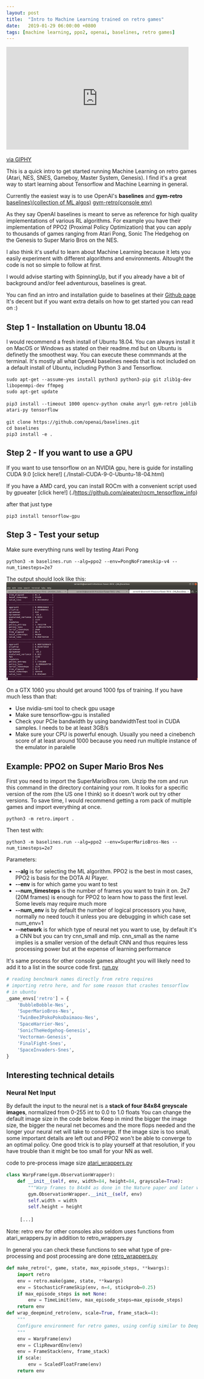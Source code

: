 ```yaml
---
layout: post
title:  "Intro to Machine Learning trained on retro games"
date:   2019-01-29 06:00:00 +0800
tags: [machine learning, ppo2, openai, baselines, retro games]
---
```


<iframe src="https://giphy.com/embed/bNxVIHYVWlxWo" width="480" height="270" frameBorder="0" class="giphy-embed" allowFullScreen></iframe><p><a href="https://giphy.com/gifs/super-mario-bros-bNxVIHYVWlxWo">via GIPHY</a></p>

This is a quick intro to get started running Machine Learning on retro games (Atari, NES, SNES, Gameboy, Master System, Genesis). I find it's a great way to start learning about Tensorflow and Machine Learning in general.

Currently the easiest way is to use OpenAI's **baselines** and **gym-retro**
[baselines)(collection of ML algos)](https://github.com/openai/baselines)
[gym-retro(console env)](https://github.com/openai/baselines)

As they say OpenAI baselines is meant to serve as reference for high quality implementations of various RL algorithms.
For example you have their implementation of PPO2 (Proximal Policy Optimization) that you can apply to thousands of games ranging from Atari Pong, Sonic The Hedgehog on the Genesis to Super Mario Bros on the NES.

I also think it's useful to learn about Machine Learning because it lets you easily experiment with different algorithms and environments. Altought the code is not so simple to follow at first.

I would advise starting with SpinningUp, but if you already have a bit of background and/or feel adventurous, baselines is great.

You can find an intro and installation guide to baselines at their [Github page](https://github.com/openai/baselines)
It's decent but if you want extra details on how to get started you can read on :)


## Step 1 - Installation on Ubuntu 18.04
I would recommend a fresh install of Ubuntu 18.04. You can always install it on MacOS or Windows as stated on their readme.md but on Ubuntu is definetly the smoothest way.
You can execute these commmands at the terminal. It's mostly all what OpenAI baselines needs that is not included on a default install of Ubuntu, including Python 3 and Tensorflow.

```shell
sudo apt-get --assume-yes install python3 python3-pip git zlib1g-dev libopenmpi-dev ffmpeg
sudo apt-get update

pip3 install --timeout 1000 opencv-python cmake anyrl gym-retro joblib atari-py tensorflow

git clone https://github.com/openai/baselines.git
cd baselines
pip3 install -e .
```

## Step 2 - If you want to use a GPU
If you want to use tensorflow on an NVIDIA gpu, here is guide for installing CUDA 9.0
[click here!] (./Install-CUDA-9-0-Ubuntu-18-04.html)

If you have a AMD card, you can install ROCm with a convenient script used by gpueater
[click here!] (./https://github.com/aieater/rocm_tensorflow_info)

after that just type
```shell
pip3 install tensorflow-gpu
```


## Step 3 - Test your setup
Make sure everything runs well by testing Atari Pong
``` shell
python3 -m baselines.run --alg=ppo2 --env=PongNoFrameskip-v4 --num_timesteps=2e7
```

The output should look like this:
![baselines](/assets/p106/baselines.png)


On a GTX 1060 you should get around 1000 fps of training. If you have much less than that:
*	Use nvidia-smi tool to check gpu usage
*	Make sure tensorflow-gpu is installed
*	Check your PCIe bandwidth by using bandwidthTest tool in CUDA samples. I needs to be at least 3GB/s
*	Make sure your CPU is powerful enough. Usually you need a cinebench score of at least around 1000 because you need run multiple instance of the emulator in paralelle


## Example: PPO2 on Super Mario Bros Nes

First you need to import the SuperMarioBros rom.
Unzip the rom and run this command in the directory containing your rom.
It looks for a specific version of the rom (the US one I think) so it doesn't work out try other versions.
To save time, I would recommend getting a rom pack of multiple games and import everything at once.
```shell
python3 -m retro.import .
```

Then test with:
```shell
python3 -m baselines.run --alg=ppo2 --env=SuperMarioBros-Nes --num_timesteps=2e7
```

Parameters:
*	**--alg** is for selecting the ML algorithm. PPO2 is the best in most cases, PPO2 is basis for the DOTA AI Player.
*	**--env** is for which game you want to test
*	**--num_timesteps** is the number of frames you want to train it on. 2e7 (20M frames) is enough for PPO2 to learn how to pass the first level. Some levels may require much more
*	**--num_env** is by default the number of logical processors you have, normally no need touch it unless you are debugging in which case set num_env=1
*	**--network** is for which type of neural net you want to use, by default it's a CNN but you can try cnn_small and mlp. cnn_small as the name implies is a smaller version of the default CNN and thus requires less processing power but at the expense of learning performance

It's same process for other console games altought you will likely need to add it to a list in the source code first.
[run.py](https://github.com/openai/baselines/blob/master/baselines/run.py)
```python
# reading benchmark names directly from retro requires
# importing retro here, and for some reason that crashes tensorflow
# in ubuntu
_game_envs['retro'] = {
    'BubbleBobble-Nes',
    'SuperMarioBros-Nes',
    'TwinBee3PokoPokoDaimaou-Nes',
    'SpaceHarrier-Nes',
    'SonicTheHedgehog-Genesis',
    'Vectorman-Genesis',
    'FinalFight-Snes',
    'SpaceInvaders-Snes',
}
```

## Interesting technical details

### Neural Net Input
By default the input to the neural net is a **stack of four 84x84 greyscale images**, normalized from 0-255 int to 0.0 to 1.0 floats
You can change the default image size in the code below. Keep in mind the bigger the image size, the bigger the neural net becomes and the more flops needed and the longer your neural net will take to converge. If the image size is too small, some important details are left out and PPO2 won't be able to converge to an optimal policy. One good trick is to play yourself at that resolution, if you have trouble than it might be too small for your NN as well.


code to pre-process image size
[atari_wrappers.py](https://github.com/openai/baselines/blob/master/baselines/common/atari_wrappers.py)
```python
class WarpFrame(gym.ObservationWrapper):
    def __init__(self, env, width=84, height=84, grayscale=True):
        """Warp frames to 84x84 as done in the Nature paper and later work."""
        gym.ObservationWrapper.__init__(self, env)
        self.width = width
        self.height = height
     
     [...]
```
Note: retro env for other consoles also seldom uses functions from atari_wrappers.py in addition to retro_wrappers.py

In general you can check these functions to see what type of pre-processing and post processing are done
[retro_wrappers.py](https://github.com/openai/baselines/blob/master/baselines/common/retro_wrappers.py)
```python
def make_retro(*, game, state, max_episode_steps, **kwargs):
    import retro
    env = retro.make(game, state, **kwargs)
    env = StochasticFrameSkip(env, n=4, stickprob=0.25)
    if max_episode_steps is not None:
        env = TimeLimit(env, max_episode_steps=max_episode_steps)
    return env
def wrap_deepmind_retro(env, scale=True, frame_stack=4):
    """
    Configure environment for retro games, using config similar to DeepMind-style Atari in wrap_deepmind
    """
    env = WarpFrame(env)
    env = ClipRewardEnv(env)
    env = FrameStack(env, frame_stack)
    if scale:
        env = ScaledFloatFrame(env)
    return env
```